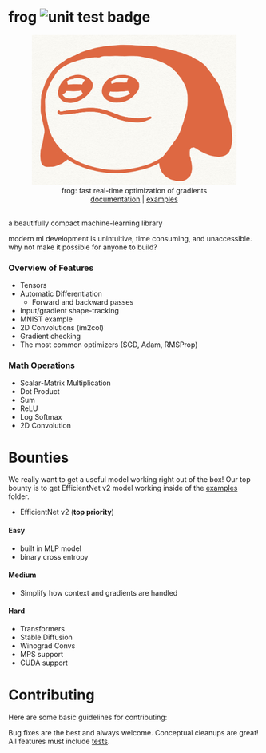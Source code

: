 # frog <img src="https://github.com/kevbuh/frog/actions/workflows/test.yml/badge.svg" alt="unit test badge" >
<div align="center" >
  <img src="https://github.com/kevbuh/frog/blob/main/assets/froog.jpeg" alt="froog the frog" height="300">
  
  <br/>
  frog: fast real-time optimization of gradients 
  <br/>
  <a href="https://github.com/kevbuh/frog/tree/main/docs">documentation</a> | <a href="https://github.com/kevbuh/frog/tree/main/examples">examples</a> 
  <br/>
  <br/>
</div>

a beautifully compact machine-learning library

modern ml development is unintuitive, time consuming, and unaccessible. why not make it possible for anyone to build?


### Overview of Features
- Tensors
- Automatic Differentiation
    - Forward and backward passes
- Input/gradient shape-tracking
- MNIST example
- 2D Convolutions (im2col)
- Gradient checking
- The most common optimizers (SGD, Adam, RMSProp)

### Math Operations
- Scalar-Matrix Multiplication
- Dot Product
- Sum
- ReLU
- Log Softmax
- 2D Convolution

# Bounties

We really want to get a useful model working right out of the box! Our top bounty is to get EfficientNet v2 model working inside of the <a href="https://github.com/kevbuh/frog/tree/main/examples">examples</a>  folder.

- EfficientNet v2 (**top priority**)

#### Easy
- built in MLP model
- binary cross entropy

#### Medium
- Simplify how context and gradients are handled

#### Hard
- Transformers
- Stable Diffusion
- Winograd Convs
- MPS support
- CUDA support

# Contributing

Here are some basic guidelines for contributing:

Bug fixes are the best and always welcome.
Conceptual cleanups are great!
All features must include <a href="https://github.com/kevbuh/frog/tree/main/tests">tests</a>.
